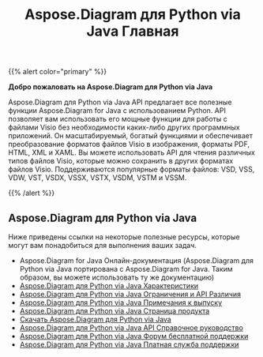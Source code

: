 ﻿---
title: Aspose.Diagram для Python via Java Главная
type: docs
weight: 40
url: /ru/python-java/
---
{{% alert color="primary" %}}


**Добро пожаловать на Aspose.Diagram для Python via Java**

Aspose.Diagram для Python via Java API предлагает все полезные функции Aspose.Diagram for Java с использованием Python. API позволяет вам использовать его мощные функции для работы с файлами Visio без необходимости каких-либо других программных приложений. Он масштабируемый, богатый функциями и обеспечивает преобразование форматов файлов Visio в изображения, форматы PDF, HTML, XML и XAML. Вы можете использовать API для чтения различных типов файлов Visio, которые можно сохранить в других форматах файлов Visio. Поддерживаются популярные форматы файлов: VSD, VSS, VDW, VST, VSDX, VSSX, VSTX, VSDM, VSTM и VSSM.

{{% /alert %}}
## **Aspose.Diagram для Python via Java**
Ниже приведены ссылки на некоторые полезные ресурсы, которые могут вам понадобиться для выполнения ваших задач.

- Aspose.Diagram for Java Онлайн-документация (Aspose.Diagram для Python via Java портирована с Aspose.Diagram for Java. Таким образом, вы можете использовать ту же документацию)
- [Aspose.Diagram для Python via Java Характеристики](https://docs.aspose.com/diagram/java/aspose-diagram-for-python-via-java-features/)
- [Aspose.Diagram для Python via Java Ограничения и API Различия](https://docs.aspose.com/diagram/java/aspose-diagram-for-python-via-java-limitations-and-api-differences/)
- [Aspose.Diagram для Python via Java Примечания к выпуску](https://releases.aspose.com/ru/diagram/python-java/release-notes/)
- [Aspose.Diagram для Python via Java Страница продукта](https://products.aspose.com/diagram/python-java/)
- [Скачать Aspose.Diagram для Python via Java](https://releases.aspose.com/ru/diagram/python-java/)
- [Aspose.Diagram для Python via Java API Справочное руководство](https://reference.aspose.com/diagram/python)
- [Aspose.Diagram для Python via Java Форум бесплатной поддержки](https://forum.aspose.com/c/diagram/17)
- [Aspose.Diagram для Python via Java Платная служба поддержки](https://helpdesk.aspose.com/)
